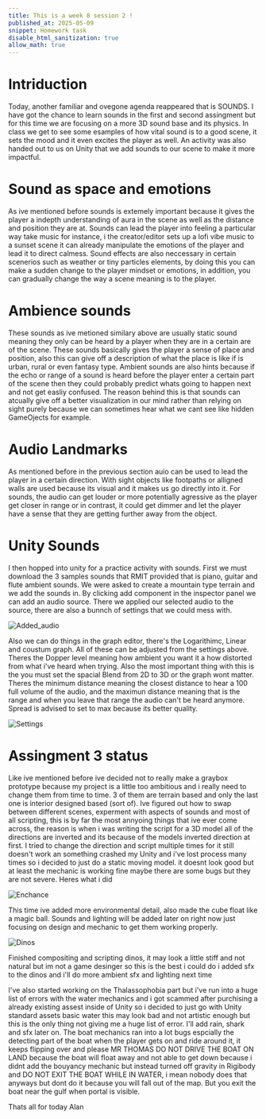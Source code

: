 ```yaml
---
title: This is a week 8 session 2 !
published_at: 2025-05-09
snippet: Homework task 
disable_html_sanitization: true
allow_math: true
---
```


# Intriduction

Today, another familiar and ovegone agenda reappeared that is SOUNDS. I have got the chance to learn sounds in the first and second assingment but for this time we are focusing on a more 3D sound base and its physics. In class we get to see some esamples of how vital sound is to a good scene, it sets the mood and it even excites the player as well. An activity was also handed out to us on Unity that we add sounds to our scene to make it more impactful.

# Sound as space and emotions

As ive mentioned before sounds is extemely important because it gives the player a indepth understanding of aura in the scene as well as the distance and position they are at. Sounds can lead the player into feeling a particular way take music for instance, i the creator/editor sets up a lofi vibe music to a sunset scene it can already manipulate the emotions of the player and lead it to direct calmess. Sound effects are also neccessary in certain scenerios such as weather or tiny particles elements, by doing this you can make a sudden change to the player mindset or emotions, in addition, you can gradually change the way a scene meaning is to the player. 

# Ambience sounds

These sounds as ive metioned similary above are usually static sound meaning they only can be heard by a player when they are in a certain are of the scene. These sounds basically gives the player a sense of place and position, also this can give off a description of what the place is like if is urban, rural or even fantasy type. Ambient sounds are also hints because if the echo or range of a sound is heard before the player enter a certain part of the scene then they could probably predict whats going to happen next and not get easliy confused. The reason behind this is that sounds can atcually give off a better visualization in our mind rather than relying on sight purely because we can sometimes hear what we cant see like hidden GameOjects for example.

# Audio Landmarks

As mentioned before in the previous section auio can be used to lead the player in a certain direction. With sight objects like footpaths or alligned walls are used because its visual and it makes us go directly into it. For sounds, the audio can get louder or more potentially agressive as the player get closer in range or in contrast, it could get dimmer and let the player have a sense that they are getting further away from the object.

# Unity Sounds

I then hopped into unity for a practice activity with sounds. First we must download the 3 samples sounds that RMIT provided that is piano, guitar and flute ambient sounds. We were asked to create a mountain type terrain and we add the sounds in. By clicking add component in the inspector panel we can add an audio source. There we applied our selected audio to the source, there are also a bunnch of settings that we could mess with.

![Added_audio](w8s2/audio.jpg)

Also we can do things in the graph editor, there's the Logarithimc, Linear and coustum graph. All of these can be adjusted from the settings above. Theres the Dopper level meaning how ambient you want it a how distorted from what i've heard when trying. Also the most important thing with this is the you must set the spacial Blend from 2D to 3D or the graph wont matter. Theres the minimum distance meaning the closest distance to hear a 100 full volume of the audio, and the maximun distance meaning that is the range and when you leave that range the audio can't be heard anymore. Spread is advised to set to max because its better quality.

![Settings](w8s2/morespunds.jpg)

# Assingment 3 status

Like ive mentioned before ive decided not to really make a graybox prototype because my project is a little too ambitious and i really need to change them from time to time. 3 of them are terrain based and only the last one is interior designed based (sort of). Ive figured out how to swap between different scenes, experment with aspects of sounds and most of all scripting, this is by far the most annyoing things that ive ever come across, the reason is when i was writing the script for a 3D model all of the directions are inverted and its because of the models inverted direction at first. I tried to change the direction and script multiple times for it still doesn't work an something crashed my Unity and i've lost process many times so i decided to just do a static moving model. it doesnt look good but at least the mechanic is working fine maybe there are some bugs but they are not severe. Heres what i did 

![Enchance](w8s2/addedtrees.jpg)

This time ive added more environmental detail, also made the cube float like a magic ball. Sounds and lighting will be added later on right now just focusing on design and mechanic to get them working properly.

![Dinos](w8s2/dinos.jpg)

Finished compositing and scripting dinos, it may look a little stiff and not natural but im not a game desinger so this is the best i could do i added sfx to the dinos and i'll do more ambient sfx and lighting next time

I've also started working on the Thalassophobia part but i've run into a huge list of errors with the water mechanics and i got scammed after purchising a already existing assest inside of Unity so i decided to just go with Unity standard assets basic water this may look bad and not artistic enough but this is the only thing not giving me a huge list of error. I'll add rain, shark and sfx later on. The boat mechanics ran into a lot bugs espcially the detecting part of the boat when the player gets on and ride around it, it keeps flipping over and please MR THOMAS DO NOT DRIVE THE BOAT ON LAND because the boat will float away and not able to get down because i didnt add the bouyancy mechanic but instead turned off gravity in Rigibody and DO NOT EXIT THE BOAT WHILE IN WATER, i mean nobody does that anyways but dont do it because you will fall out of the map. But you exit the boat near the gulf when portal is visible.

Thats all for today
Alan